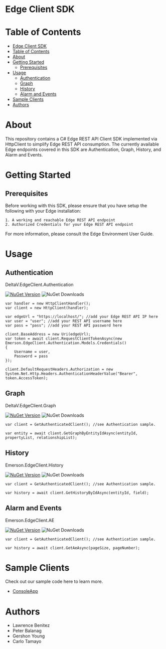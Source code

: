 # Edge Client SDK

# Table of Contents
- [Edge Client SDK](#edge-client-sdk)
- [Table of Contents](#table-of-contents)
- [About](#about)
- [Getting Started](#getting-started)
  - [Prerequisites](#prerequisites)
- [Usage](#usage)
  - [Authentication](#authentication)
  - [Graph](#graph)
  - [History](#history)
  - [Alarm and Events](#alarm-and-events)
- [Sample Clients](#sample-clients)
- [Authors](#authors)

# About

This repository contains a C# Edge REST API Client SDK implemented via HttpClient to simplify Edge REST API consumption. The currently available Edge endpoints covered in this SDK are Authentication, Graph, History, and Alarm and Events.

# Getting Started

## Prerequisites

Before working with this SDK, please ensure that you have setup the following with your Edge installation:

```
1. A working and reachable Edge REST API endpoint
2. Authorized Credentials for your Edge REST API endpoint
```
For more information, please consult the Edge Environment User Guide.

# Usage

## Authentication
DeltaV.EdgeClient.Authentication

[![NuGet Version](https://img.shields.io/nuget/v/DeltaV.EdgeClient.Authentication)](https://www.nuget.org/packages/DeltaV.EdgeClient.Authentication) ![NuGet Downloads](https://img.shields.io/nuget/dt/DeltaV.EdgeClient.Authentication)


```
var handler = new HttpClientHandler();
var client = new HttpClient(handler);

var edgeUrl = "https://localhost/"; //add your Edge REST API IP here
var user = "user"; //add your REST API username here
var pass = "pass"; //add your REST API password here

client.BaseAddress = new Uri(edgeUrl);
var token = await client.RequestClientTokenAsync(new Emerson.EdgeClient.Authentication.Models.Credentials()
{
    Username = user,
    Password = pass
});

client.DefaultRequestHeaders.Authorization = new System.Net.Http.Headers.AuthenticationHeaderValue("Bearer", token.AccessToken);

```

## Graph
DeltaV.EdgeClient.Graph

[![NuGet Version](https://img.shields.io/nuget/v/DeltaV.EdgeClient.Graph)](https://www.nuget.org/packages/DeltaV.EdgeClient.Graph) ![NuGet Downloads](https://img.shields.io/nuget/dt/DeltaV.EdgeClient.Graph)

```
var client = GetAuthenticatedClient(); //see Authentication sample.

var entity = await client.GetGraphByEntityIdAsync(entityId, propertyList, relationshipList);
```

## History
Emerson.EdgeClient.History

[![NuGet Version](https://img.shields.io/nuget/v/DeltaV.EdgeClient.History)](https://www.nuget.org/packages/DeltaV.EdgeClient.History) ![NuGet Downloads](https://img.shields.io/nuget/dt/DeltaV.EdgeClient.History)

```
var client = GetAuthenticatedClient(); //see Authentication sample.

var history = await client.GetHistoryByIdAsync(entityId, field);
```

## Alarm and Events
Emerson.EdgeClient.AE

[![NuGet Version](https://img.shields.io/nuget/v/DeltaV.EdgeClient.AE)](https://www.nuget.org/packages/DeltaV.EdgeClient.AE) ![NuGet Downloads](https://img.shields.io/nuget/dt/DeltaV.EdgeClient.AE)

```
var client = GetAuthenticatedClient(); //see Authentication sample.

var history = await client.GetAeAsync(pageSize, pageNumber);
```

# Sample Clients
Check out our sample code here to learn more.
  * [ConsoleApp](./samples/ConsoleApp/readme.md)

# Authors

- Lawrence Benitez
- Peter Balanag
- Gershon Young
- Carlo Tamayo

